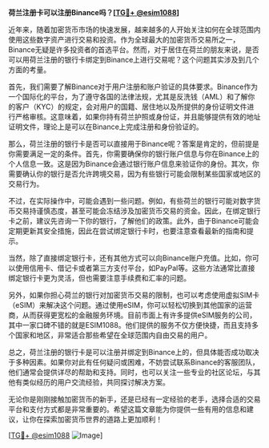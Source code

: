 **荷兰注册卡可以注册Binance吗？[[TG💪+ @esim1088](https://t.me/s/esim1088)]**

近年来，随着加密货币市场的快速发展，越来越多的人开始关注如何在全球范围内使用这些数字资产进行交易和投资。作为全球最大的加密货币交易所之一，Binance无疑是许多投资者的首选平台。然而，对于居住在荷兰的朋友来说，是否可以用荷兰注册的银行卡绑定到Binance上进行交易呢？这个问题其实涉及到几个方面的考量。

首先，我们需要了解Binance对于用户注册和账户验证的具体要求。Binance作为一个国际化的平台，为了遵守各国的法律法规，尤其是反洗钱（AML）和了解你的客户（KYC）的规定，会对用户的国籍、居住地以及所提供的身份证明文件进行严格审核。这意味着，如果你持有荷兰护照或身份证，并且能够提供有效的地址证明文件，理论上是可以在Binance上完成注册和身份验证的。

那么，荷兰注册的银行卡是否可以直接用于Binance呢？答案是肯定的，但前提是你需要满足一定的条件。首先，你需要确保你的银行账户信息与你在Binance上的个人信息一致。这是因为Binance会通过银行账户信息来验证你的身份。其次，你需要确认你的银行是否允许跨境交易，因为有些银行可能会限制某些国家或地区的交易行为。

不过，在实际操作中，可能会遇到一些问题。例如，有些荷兰的银行可能对数字货币交易持谨慎态度，甚至可能会冻结涉及加密货币交易的资金。因此，在绑定银行卡之前，建议先咨询一下你的银行，了解他们的政策。此外，由于Binance可能会定期更新其安全措施，因此在尝试绑定银行卡时，也要注意查看最新的指南和提示。

当然，除了直接绑定银行卡，还有其他方式可以向Binance账户充值。比如，你可以使用信用卡、借记卡或者第三方支付平台，如PayPal等。这些方法通常比直接绑定银行卡更为灵活，但也需要注意手续费和汇率的问题。

另外，如果你担心荷兰的银行对加密货币交易的限制，也可以考虑使用虚拟SIM卡（eSIM）来解决这个问题。通过使用eSIM，你可以轻松切换到其他国家的运营商，从而获得更宽松的金融服务环境。目前市面上有许多提供eSIM服务的公司，其中一家口碑不错的就是ESIM1088。他们提供的服务不仅方便快捷，而且支持多个国家和地区，非常适合那些希望在全球范围内自由交易的用户。

总之，荷兰注册的银行卡是可以注册并绑定到Binance上的，但具体能否成功取决于多种因素。如果你对此有任何疑问或困难，不妨尝试联系Binance的客服团队，他们通常会提供详尽的帮助和支持。同时，也可以关注一些专业的社区论坛，与其他有类似经历的用户交流经验，共同探讨解决方案。

无论你是刚刚接触加密货币的新手，还是已经有一定经验的老手，选择合适的交易平台和支付方式都是非常重要的。希望这篇文章能为你提供一些有用的信息和建议，让你在探索加密货币世界的道路上更加顺利！

[[TG💪+ @esim1088](https://t.me/s/esim1088) ![Image](https://i.postimg.cc/4NQfJmqS/Snipaste-2025-05-13-00-14-12.png)]